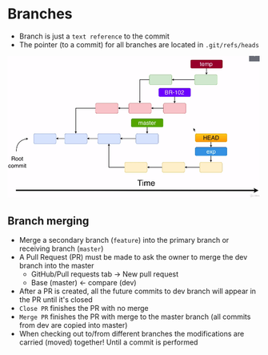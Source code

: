 # Branches

- Branch is just a `text reference` to the commit
- The pointer (to a commit) for all branches are located in `.git/refs/heads`

![Git branches](.images/branches.png)

## Branch merging

- Merge a secondary branch (`feature`) into the primary branch or receiving branch (`master`)
- A Pull Request (PR) must be made to ask the owner to merge the dev branch into the master
  - GitHub/Pull requests tab -> New pull request
  - Base (master) <- compare (dev)
- After a PR is created, all the future commits to dev branch will appear in the PR until it's closed
- `Close PR` finishes the PR with no merge
- `Merge PR` finishes the PR with merge to the master branch (all commits from dev are copied into master)
- When checking out to/from different branches the modifications are carried (moved) together! Until a commit is performed
